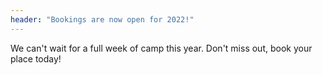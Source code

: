 ```yaml
---
header: "Bookings are now open for 2022!"
---
```

We can't wait for a full week of camp this year. Don't miss out, book your place today!
